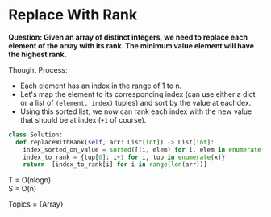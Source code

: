 # Replace With Rank

<b>Question: Given an array of distinct integers, we need to replace each element of the array with its rank. The minimum value element will have the highest rank.</b>

Thought Process:
* Each element has an index in the range of 1 to n.
* Let's map the element to its corresponding index (can use either a dict or a list of `(element, index)` tuples) and sort by the value at eachdex.
* Using this sorted list, we now can rank each index with the new value that should be at index (`+1` of course).

```python
class Solution: 
  def replaceWithRank(self, arr: List[int]) -> List[int]:
    index_sorted_on_value = sorted([(i, elem) for i, elem in enumerate(arr)], key=lambda tup: tup[1])
    index_to_rank = {tup[0]: i+1 for i, tup in enumerate(x)}
    return  [index_to_rank[i] for i in range(len(arr))]   
```

T = O(nlogn)  
S = O(n)  

Topics = {Array}  
